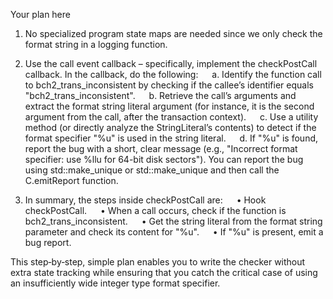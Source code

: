 Your plan here

1. No specialized program state maps are needed since we only check the format string in a logging function.

2. Use the call event callback – specifically, implement the checkPostCall callback. In the callback, do the following:
  a. Identify the function call to bch2_trans_inconsistent by checking if the callee’s identifier equals "bch2_trans_inconsistent".
  b. Retrieve the call’s arguments and extract the format string literal argument (for instance, it is the second argument from the call, after the transaction context).
  c. Use a utility method (or directly analyze the StringLiteral’s contents) to detect if the format specifier "%u" is used in the string literal.
  d. If "%u" is found, report the bug with a short, clear message (e.g., "Incorrect format specifier: use %llu for 64-bit disk sectors"). You can report the bug using std::make_unique<BasicBugReport> or std::make_unique<PathSensitiveBugReport> and then call the C.emitReport function.

3. In summary, the steps inside checkPostCall are:
  • Hook checkPostCall.
  • When a call occurs, check if the function is bch2_trans_inconsistent.
  • Get the string literal from the format string parameter and check its content for "%u".
  • If "%u" is present, emit a bug report.

This step‐by‐step, simple plan enables you to write the checker without extra state tracking while ensuring that you catch the critical case of using an insufficiently wide integer type format specifier.